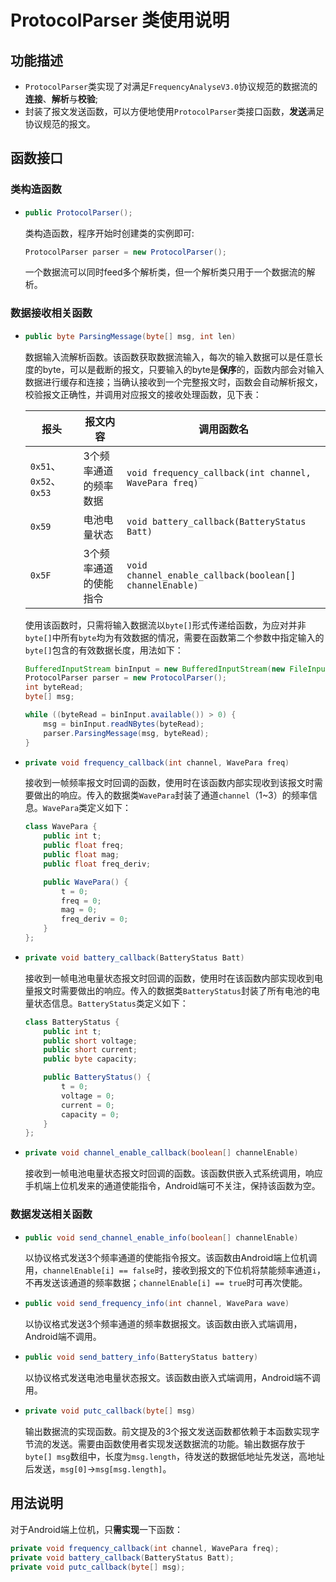 # ProtocolParser 类使用说明

## 功能描述

- `ProtocolParser`类实现了对满足`FrequencyAnalyseV3.0`协议规范的数据流的**连接**、**解析**与**校验**;
- 封装了报文发送函数，可以方便地使用`ProtocolParser`类接口函数，**发送**满足协议规范的报文。

## 函数接口

### 类构造函数

- ```java
  public ProtocolParser();
  ```
  类构造函数，程序开始时创建类的实例即可:
  
  ```java
  ProtocolParser parser = new ProtocolParser();
  ```
  
  一个数据流可以同时feed多个解析类，但一个解析类只用于一个数据流的解析。
  
### 数据接收相关函数

- ```java
  public byte ParsingMessage(byte[] msg, int len) 
  ```
  数据输入流解析函数。该函数获取数据流输入，每次的输入数据可以是任意长度的byte，可以是截断的报文，只要输入的byte是**保序**的，函数内部会对输入数据进行缓存和连接；当确认接收到一个完整报文时，函数会自动解析报文，校验报文正确性，并调用对应报文的接收处理函数，见下表：
  
  | 报头                   | 报文内容              | 调用函数名                                              |
  | ---------------------- | --------------------- | ------------------------------------------------------- |
  | `0x51`、`0x52`、`0x53` | 3个频率通道的频率数据 | `void frequency_callback(int channel, WavePara freq)`   |
  | `0x59`                 | 电池电量状态          | `void battery_callback(BatteryStatus Batt)`             |
  | `0x5F`                 | 3个频率通道的使能指令 | `void channel_enable_callback(boolean[] channelEnable)` |
  使用该函数时，只需将输入数据流以`byte[]`形式传递给函数，为应对并非`byte[]`中所有`byte`均为有效数据的情况，需要在函数第二个参数中指定输入的`byte[]`包含的有效数据长度，用法如下：
  
  ```java
  BufferedInputStream binInput = new BufferedInputStream(new FileInputStream("Data.dat"));
  ProtocolParser parser = new ProtocolParser();
  int byteRead;
  byte[] msg;
  
  while ((byteRead = binInput.available()) > 0) {
      msg = binInput.readNBytes(byteRead);
      parser.ParsingMessage(msg, byteRead);
  }
  ```
  
- ```java
  private void frequency_callback(int channel, WavePara freq)
  ```
  接收到一帧频率报文时回调的函数，使用时在该函数内部实现收到该报文时需要做出的响应。传入的数据类`WavePara`封装了通道`channel`（1~3）的频率信息。`WavePara`类定义如下：
  
  ```java
  class WavePara {
      public int t;
      public float freq;
      public float mag;
      public float freq_deriv;
  
      public WavePara() {
          t = 0;
          freq = 0;
          mag = 0;
          freq_deriv = 0;
      }
  };
  ```
  
- ```java
  private void battery_callback(BatteryStatus Batt)
  ```
  接收到一帧电池电量状态报文时回调的函数，使用时在该函数内部实现收到电量报文时需要做出的响应。传入的数据类`BatteryStatus`封装了所有电池的电量状态信息。`BatteryStatus`类定义如下：
  
  ```java
  class BatteryStatus {
      public int t;
      public short voltage;
      public short current;
      public byte capacity;
  
      public BatteryStatus() {
          t = 0;
          voltage = 0;
          current = 0;
          capacity = 0;
      }
  };
  ```
  
- ```java
  private void channel_enable_callback(boolean[] channelEnable)
  ```
  接收到一帧电池电量状态报文时回调的函数。该函数供嵌入式系统调用，响应手机端上位机发来的通道使能指令，Android端可不关注，保持该函数为空。
  
### 数据发送相关函数
- ```java
  public void send_channel_enable_info(boolean[] channelEnable) 
  ```
  以协议格式发送3个频率通道的使能指令报文。该函数由Android端上位机调用，`channelEnable[i] == false`时，接收到报文的下位机将禁能频率通道`i`，不再发送该通道的频率数据；`channelEnable[i] == true`时可再次使能。

- ```java
  public void send_frequency_info(int channel, WavePara wave)
  ```
  以协议格式发送3个频率通道的频率数据报文。该函数由嵌入式端调用，Android端不调用。
  
- ```java
  public void send_battery_info(BatteryStatus battery)
  ```
  以协议格式发送电池电量状态报文。该函数由嵌入式端调用，Android端不调用。
  
- ```java
  private void putc_callback(byte[] msg)
  ```
  输出数据流的实现函数。前文提及的3个报文发送函数都依赖于本函数实现字节流的发送。需要由函数使用者实现发送数据流的功能。输出数据存放于`byte[] msg`数组中，长度为`msg.length`，待发送的数据低地址先发送，高地址后发送，`msg[0]`->`msg[msg.length]`。

## 用法说明

对于Android端上位机，只**需实现**一下函数：

```java
private void frequency_callback(int channel, WavePara freq);
private void battery_callback(BatteryStatus Batt);
private void putc_callback(byte[] msg);
```

